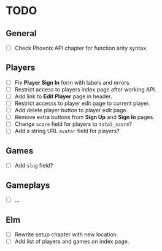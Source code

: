 # TODO

## General

- [ ] Check Phoenix API chapter for function arity syntax.

## Players

- [ ] Fix **Player Sign In** form with labels and errors.
- [ ] Restrict access to players index page after working API.
- [ ] Add link to **Edit Player** page in header.
- [ ] Restrict accesss to player edit page to current player.
- [ ] Add delete player button to player edit page.
- [ ] Remove extra buttons from **Sign Up** and **Sign In** pages.
- [ ] Change `score` field for players to `total_score`?
- [ ] Add a string URL `avatar` field for players?

## Games

- [ ] Add `slug` field?

## Gameplays

- [ ] ...

## Elm

- [ ] Rewrite setup chapter with new location.
- [ ] Add list of players and games on index page.
